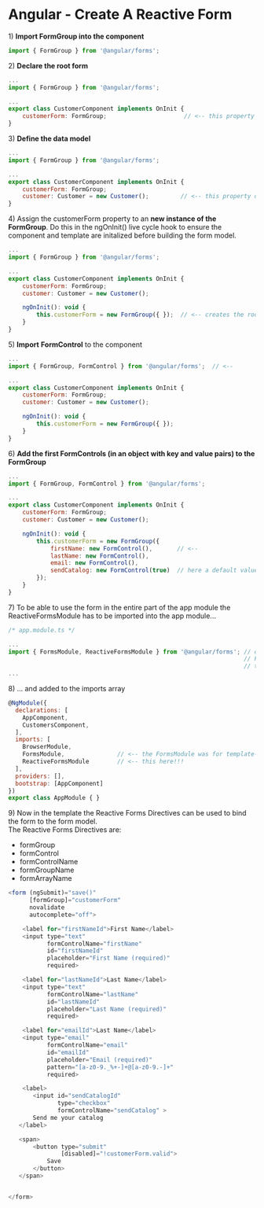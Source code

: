 # Angular - Create A Reactive Form

1\) **Import FormGroup into the component**

```js
import { FormGroup } from '@angular/forms';
```

2\) **Declare the root form**

```js
...
import { FormGroup } from '@angular/forms';

... 
export class CustomerComponent implements OnInit {
    customerForm: FormGroup;                      // <-- this property holds the reference to the form model
}
```

3\) **Define the data model**

```js
...
import { FormGroup } from '@angular/forms';

... 
export class CustomerComponent implements OnInit {
    customerForm: FormGroup;             
    customer: Customer = new Customer();         // <-- this property defines the data model
}
```

4\) Assign the customerForm property to an **new instance of the FormGroup**. Do this in the ngOnInit\(\) live cycle hook to ensure the component and template are initalized before building the form model.

```js
...
import { FormGroup } from '@angular/forms';

... 
export class CustomerComponent implements OnInit {
    customerForm: FormGroup;             
    customer: Customer = new Customer();         

    ngOnInit(): void {
        this.customerForm = new FormGroup({ });  // <-- creates the root FormGroup for the form model
    }
}
```

5\) **Import** **FormControl** to the component

```js
...
import { FormGroup, FormControl } from '@angular/forms';  // <-- 

... 
export class CustomerComponent implements OnInit {
    customerForm: FormGroup;             
    customer: Customer = new Customer(); 

    ngOnInit(): void {
        this.customerForm = new FormGroup({ });  
    }        
}
```

6\) **Add the first FormControls \(in an object with key and value pairs\) to the FormGroup**

```js
...
import { FormGroup, FormControl } from '@angular/forms';  

... 
export class CustomerComponent implements OnInit {
    customerForm: FormGroup;             
    customer: Customer = new Customer(); 

    ngOnInit(): void {
        this.customerForm = new FormGroup({
            firstName: new FormControl(),       // <--
            lastName: new FormControl(),
            email: new FormControl(),
            sendCatalog: new FormControl(true)  // here a default value is passed in (optional)
        });
    }
}
```

7\) To be able to use the form in the entire part of the app module the ReactiveFormsModule has to be imported into the app module...

```js
/* app.module.ts */

...
import { FormsModule, ReactiveFormsModule } from '@angular/forms'; // only ReactiveFormsModule!!!!!
                                                                   // FormsModule was for 
                                                                   // template-driven forms
...
```

8\) ... and added to the imports array

```js
@NgModule({
  declarations: [
    AppComponent,
    CustomersComponent,
  ],
  imports: [
    BrowserModule,
    FormsModule,               // <-- the FormsModule was for template-driven forms
    ReactiveFormsModule        // <-- this here!!!
  ],
  providers: [],
  bootstrap: [AppComponent]
})
export class AppModule { }
```

9\) Now in the template the Reactive Forms Directives can be used to bind the form to the form model.  
The Reactive Forms Directives are:

* formGroup  
* formControl  
* formControlName  
* formGroupName  
* formArrayName

```js
<form (ngSubmit)="save()" 
      [formGroup]="customerForm"
      novalidate 
      autocomplete="off">

    <label for="firstNameId">First Name</label>
    <input type="text" 
           formControlName="firstName" 
           id="firstNameId" 
           placeholder="First Name (required)" 
           required>

    <label for="lastNameId">Last Name</label>
    <input type="text" 
           formControlName="lastName" 
           id="lastNameId" 
           placeholder="Last Name (required)" 
           required>

    <label for="emailId">Last Name</label>
    <input type="email" 
           formControlName="email" 
           id="emailId" 
           placeholder="Email (required)"
           pattern="[a-z0-9._%+-]+@[a-z0-9.-]+"
           required>

    <label>
       <input id="sendCatalogId"
              type="checkbox"
              formControlName="sendCatalog" >
       Send me your catalog
   </label>

   <span>
       <button type="submit"
               [disabled]="!customerForm.valid">
           Save
       </button>
   </span>


</form>
```




